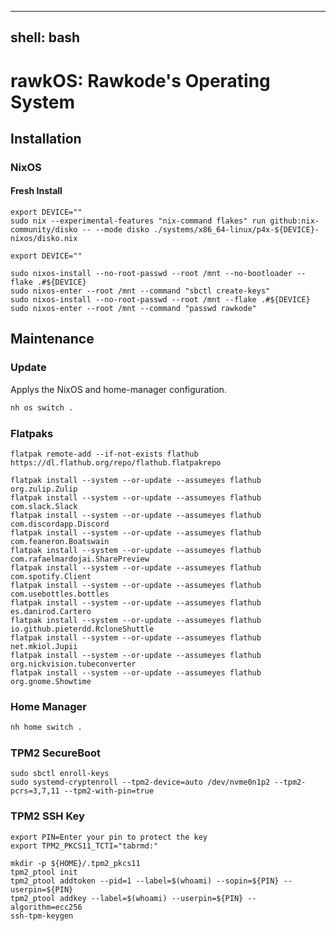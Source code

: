 ______________________________________________________________________

## shell: bash

# rawkOS: Rawkode's Operating System

## Installation

### NixOS

#### Fresh Install

```shell '{"name": "fresh-install-partition"}'
export DEVICE=""
sudo nix --experimental-features "nix-command flakes" run github:nix-community/disko -- --mode disko ./systems/x86_64-linux/p4x-${DEVICE}-nixos/disko.nix
```

```shell '{"name": "fresh-install-install"}'
export DEVICE=""

sudo nixos-install --no-root-passwd --root /mnt --no-bootloader --flake .#${DEVICE}
sudo nixos-enter --root /mnt --command "sbctl create-keys"
sudo nixos-install --no-root-passwd --root /mnt --flake .#${DEVICE}
sudo nixos-enter --root /mnt --command "passwd rawkode"
```

## Maintenance

### Update

Applys the NixOS and home-manager configuration.

```sh {"name":"rebuild"}
nh os switch .
```

### Flatpaks

```shell {name=install-flatpaks}
flatpak remote-add --if-not-exists flathub https://dl.flathub.org/repo/flathub.flatpakrepo

flatpak install --system --or-update --assumeyes flathub org.zulip.Zulip
flatpak install --system --or-update --assumeyes flathub com.slack.Slack
flatpak install --system --or-update --assumeyes flathub com.discordapp.Discord
flatpak install --system --or-update --assumeyes flathub com.feaneron.Boatswain
flatpak install --system --or-update --assumeyes flathub com.rafaelmardojai.SharePreview
flatpak install --system --or-update --assumeyes flathub com.spotify.Client
flatpak install --system --or-update --assumeyes flathub com.usebottles.bottles
flatpak install --system --or-update --assumeyes flathub es.danirod.Cartero
flatpak install --system --or-update --assumeyes flathub io.github.pieterdd.RcloneShuttle
flatpak install --system --or-update --assumeyes flathub net.mkiol.Jupii
flatpak install --system --or-update --assumeyes flathub org.nickvision.tubeconverter
flatpak install --system --or-update --assumeyes flathub org.gnome.Showtime
```

### Home Manager

```sh {"name":"home"}
nh home switch .
```

### TPM2 SecureBoot

```shell {name=tpm-secure-boot}
sudo sbctl enroll-keys
sudo systemd-cryptenroll --tpm2-device=auto /dev/nvme0n1p2 --tpm2-pcrs=3,7,11 --tpm2-with-pin=true
```

### TPM2 SSH Key

```shell {name=ssh-key}
export PIN=Enter your pin to protect the key
export TPM2_PKCS11_TCTI="tabrmd:"

mkdir -p ${HOME}/.tpm2_pkcs11
tpm2_ptool init
tpm2_ptool addtoken --pid=1 --label=$(whoami) --sopin=${PIN} --userpin=${PIN}
tpm2_ptool addkey --label=$(whoami) --userpin=${PIN} --algorithm=ecc256
ssh-tpm-keygen
```
